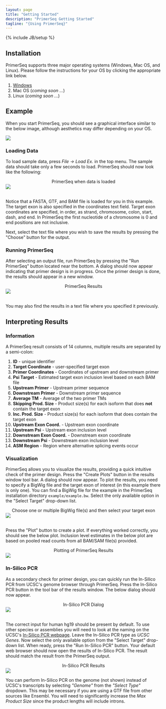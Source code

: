 ```yaml
---
layout: page
title: "Getting Started"
description: "PrimerSeq Getting Started"
tagline: "{Using PrimerSeq}"
---
```

{% include JB/setup %}

## Installation

PrimerSeq supports three major operating systems (Windows, Mac OS, and Linux). Please follow the instructions
for your OS by clicking the appropriate link below.

1. [Windows](windows.html)
2. Mac OS (*coming soon ...*)
3. Linux (*coming soon ...*)

## Example

When you start PrimerSeq, you should see a graphical interface similar to the below image, although
aesthetics may differ depending on your OS.

<img src="start_program.png" class="img-rounded" style="display:block;margin-left:auto;margin-right:auto;" />

### Loading Data

To load sample data, press <i>File -> Load Ex.</i> in the top menu. The sample data should take only a few seconds to load.
PrimerSeq should now look like the following:

<center>PrimerSeq when data is loaded</center>
<img src="load_ex.png" style="display:block;margin-left:auto;margin-right:auto;" />
</br>

Notice that a FASTA, GTF, and BAM file is loaded for you in this example. The target exon is also specified in the coordinates
text field. Target exon coordinates are specified, in order, as strand, chromosome, colon, start, dash, and end. In PrimerSeq the first nucleotide
of a chromosome is 0 and end positions are not inclusive.

Next, select the text file where you wish to save the results by pressing the "Choose" button for the output.

### Running PrimerSeq

After selecting an output file, run PrimerSeq by pressing the "Run PrimerSeq" button located near the bottom. A dialog should now
appear indicating that primer design is in progress. Once the primer design is done, the results should appear in a new window.

<center>PrimerSeq Results</center>
<img src="view_output.png" style="display:block;margin-left:auto;margin-right:auto;" />
</br>

You may also find the results in a text file where you specified it previously.

## Interpreting Results

### Information

A PrimerSeq result consists of 14 columns, multiple results are separated
by a semi-colon:

1. **ID** - unique identifier
2. **Target Coordinate** - user-specified target exon
3. **Primer Coordinates** - Coordinates of upstream and downstream primer
4. **Psi Target** - Estimated target exon inclusion level based on each BAM file
5. **Upstream Primer** - Upstream primer sequence
6. **Downstream Primer** - Downstream primer sequence
7. **Average TM** - Average of the two primer TMs
8. **Skipping Prod. Size** - Product size(s) for each isoform that does **not** contain the target exon
9. **Inc. Prod. Size** - Product size(s) for each isoform that does contain the target exon
10. **Upstream Exon Coord.** - Upstream exon coordinate
11. **Upstream Psi** - Upstream exon inclusion level
12. **Downstream Exon Coord.** - Downstream exon coordinate
13. **Downstream Psi** - Downstream exon inclusion level
14. **ASM Region** - Region where alternative splicing events occur

### Visualization

PrimerSeq allows you to visualize the results, providing a quick intuitive check of the primer design. Press the "Create Plots"
button in the results window tool bar. A dialog should now appear. To plot the results, you need to specify a BigWig file and the target
exon of interest (in this example there is only one). You can find a BigWig file for the example in the PrimerSeq installation
directory `example/example.bw`. Select the only available option in the "Select Target" drop-down list.

<center>Choose one or multiple BigWig file(s) and then select your target exon</center>
<img src="plot_example.png" style="display:block;margin-left:auto;margin-right:auto;" />
</br>

Press the "Plot" button to create a plot. If everything worked correctly, you should see the below plot.
Inclusion level estimates in the below plot are based on pooled read counts from all BAM/SAM
file(s) provided.

<center>Plotting of PrimerSeq Results</center>
<img src="display_plot.png" style="display:block;margin-left:auto;margin-right:auto;" />

### In-Silico PCR

As a secondary check for primer design, you can quickly run the In-Silico PCR from
UCSC's genome browser through PrimerSeq. Press the In-Silico PCR button in the tool bar of
the results window. The below dialog should now appear.

<center>In-Silico PCR Dialog</center>
<img src="insilico_pcr.png" style="display:block;margin-left:auto;margin-right:auto;" />
</br>

The correct input for human hg19 should be present by default. To use other species or
assemblies you will need to look at the naming on the UCSC's [In-Silico PCR webpage](http://genome.ucsc.edu/cgi-bin/hgPcr).
Leave the In-Silico PCR type as *UCSC Genes*.
Now select the only available option from the "Select Target" drop-down list.
When ready, press the "Run In-Silico PCR" button. Your default web browser should now
open the results of In-Silico PCR. The result should match the result from the PrimerSeq output.

<center>In-Silico PCR Results</center>
<img src="insilico_pcr_results.png" style="display:block;margin-left:auto;margin-right:auto;" />

You can perform In-Silico PCR on the genome (not shown) instead of UCSC's transcripts by selecting *"Genome"*
from the *"Select Type"* dropdown. This may be necessary if you are using a GTF file from other sources
like Ensembl. You will need to significantly increase the *Max Product Size* since the product lengths will include introns.